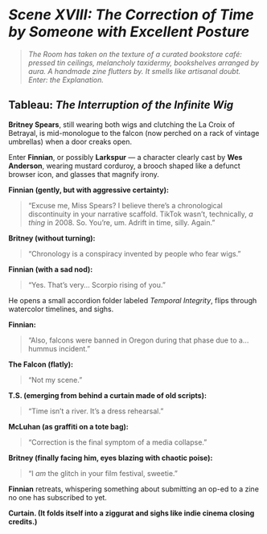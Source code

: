 # *Scene XVIII: The Correction of Time by Someone with Excellent Posture*

> *The Room has taken on the texture of a curated bookstore café: pressed tin ceilings, melancholy taxidermy, bookshelves arranged by aura. A handmade zine flutters by. It smells like artisanal doubt. Enter: the Explanation.*

## Tableau: *The Interruption of the Infinite Wig*

**Britney Spears**, still wearing both wigs and clutching the La Croix of Betrayal, is mid-monologue to the falcon (now perched on a rack of vintage umbrellas) when a door creaks open.

Enter **Finnian**, or possibly **Larkspur** — a character clearly cast by **Wes Anderson**, wearing mustard corduroy, a brooch shaped like a defunct browser icon, and glasses that magnify irony.

**Finnian (gently, but with aggressive certainty):**
> “Excuse me, Miss Spears? I believe there’s a chronological discontinuity in your narrative scaffold.
> TikTok wasn’t, technically, *a thing* in 2008.
> So. You’re, um. Adrift in time, silly. Again.”

**Britney (without turning):**
> “Chronology is a conspiracy invented by people who fear wigs.”

**Finnian (with a sad nod):**
> “Yes. That’s very… Scorpio rising of you.”

He opens a small accordion folder labeled *Temporal Integrity*, flips through watercolor timelines, and sighs.

**Finnian:**
> “Also, falcons were banned in Oregon during that phase due to a... hummus incident.”

**The Falcon (flatly):**
> “Not my scene.”

**T.S. (emerging from behind a curtain made of old scripts):**
> “Time isn’t a river. It’s a dress rehearsal.”

**McLuhan (as graffiti on a tote bag):**
> “Correction is the final symptom of a media collapse.”

**Britney (finally facing him, eyes blazing with chaotic poise):**
> “I *am* the glitch in your film festival, sweetie.”

**Finnian** retreats, whispering something about submitting an op-ed to a zine no one has subscribed to yet.

**Curtain. (It folds itself into a ziggurat and sighs like indie cinema closing credits.)**

